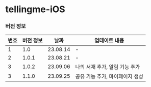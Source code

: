 # tellingme-iOS


### 버전 정보
| 번호 | 버전 정보 | 날짜 | 업데이트 내용 |
| -- | -- | -- | -- |
| 1 | 1.0 | 23.08.14 | - |
| 2 | 1.0.1 | 23.08.21 | - |
| 3 | 1.0.2 | 23.09.06 | 나의 서재 추가, 알림 기능 추가 |
| 3 | 1.1.0 | 23.09.25 | 공유 기능 추가, 마이페이지 생성 |
